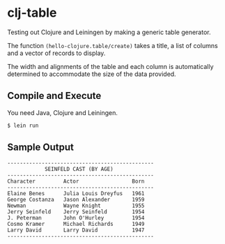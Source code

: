 # clj-table

Testing out Clojure and Leiningen by making a generic table generator.

The function `(hello-clojure.table/create)` takes a title, a list of columns and a vector of records to display.

The width and alignments of the table and each column is automatically determined to accommodate the size of the data provided.

## Compile and Execute

You need Java, Clojure and Leiningen.

```bash
$ lein run
```

## Sample Output

```
-----------------------------------------------
            SEINFELD CAST (BY AGE)
-----------------------------------------------
Character         Actor                 Born
-----------------------------------------------
Elaine Benes      Julia Louis Dreyfus   1961
George Costanza   Jason Alexander       1959
Newman            Wayne Knight          1955
Jerry Seinfeld    Jerry Seinfeld        1954
J. Peterman       John O'Hurley         1954
Cosmo Kramer      Michael Richards      1949
Larry David       Larry David           1947
-----------------------------------------------
```
